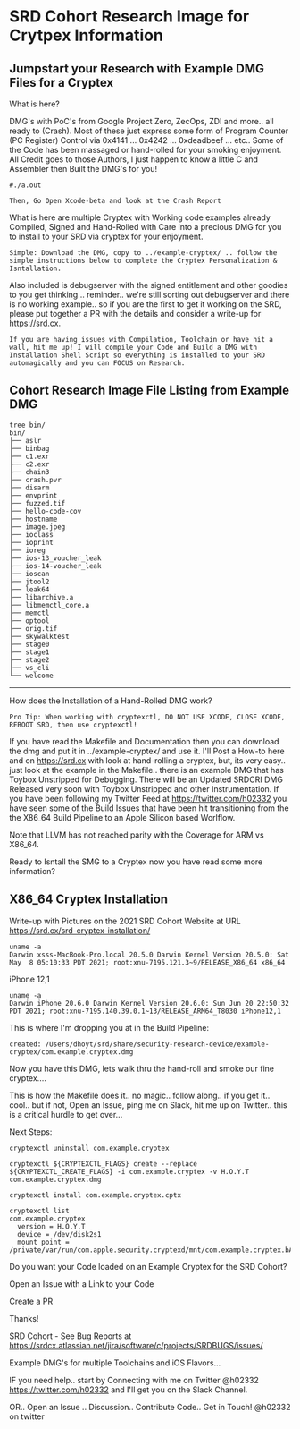 # SRD Cohort Research Image for Crytpex Information

Jumpstart your Research with Example DMG Files for a Cryptex
-----------
What is here?

DMG's with PoC's from Google Project Zero, ZecOps, ZDI and more.. all ready to (Crash). Most of these just express some form of Program Counter (PC Register) Control via 0x4141 ... 0x4242 ... 0xdeadbeef ... etc.. Some of the Code has been massaged or hand-rolled for your smoking enjoyment. All Credit goes to those Authors, I just happen to know a little C and Assembler then Built the DMG's for you!

```
#./a.out

Then, Go Open Xcode-beta and look at the Crash Report
```


What is here are multiple Cryptex with Working code examples already Compiled, Signed and Hand-Rolled with Care into a precious DMG for you to install to your SRD via cryptex for your enjoyment. 

```
Simple: Download the DMG, copy to ../example-cryptex/ .. follow the simple instructions below to complete the Cryptex Personalization & Isntallation.
```

Also included is debugserver with the signed entitlement and other goodies to you get thinking... reminder.. we're still sorting out debugserver and there is no working example.. so if you are the first to get it working on the SRD, please put together a PR with the details and consider a write-up for https://srd.cx.

```
If you are having issues with Compilation, Toolchain or have hit a wall, hit me up! I will compile your Code and Build a DMG with Installation Shell Script so everything is installed to your SRD automagically and you can FOCUS on Research.
```
Cohort Research Image File Listing from Example DMG
-----
```
tree bin/
bin/
├── aslr
├── binbag
├── c1.exr
├── c2.exr
├── chain3
├── crash.pvr
├── disarm
├── envprint
├── fuzzed.tif
├── hello-code-cov
├── hostname
├── image.jpeg
├── ioclass
├── ioprint
├── ioreg
├── ios-13_voucher_leak
├── ios-14-voucher_leak
├── ioscan
├── jtool2
├── leak64
├── libarchive.a
├── libmemctl_core.a
├── memctl
├── optool
├── orig.tif
├── skywalktest
├── stage0
├── stage1
├── stage2
├── vs_cli
└── welcome
```

-------------
How does the Installation of a Hand-Rolled DMG work?
```
Pro Tip: When working with cryptexctl, DO NOT USE XCODE, CLOSE XCODE, REBOOT SRD, then use cryptexctl! 
```
If you have read the Makefile and Documentation then you can download the dmg and put it in ../example-cryptex/ and use it. I'll Post a How-to here and on https://srd.cx with look at hand-rolling a cryptex, but, its very easy.. just look at the example in the Makefile.. there is an example DMG that has Toybox Unstripped for Debugging. There will be an Updated SRDCRI DMG Released very soon with Toybox Unstripped and other Instrumentation. If you have been following my Twitter Feed at https://twitter.com/h02332 you have seen some of the Build Issues that have been hit transitioning from the the X86_64 Build Pipeline to an Apple Silicon based Worlflow. 

Note that LLVM has not reached parity with the Coverage for ARM vs X86_64.

Ready to Isntall the SMG to a Cryptex now you have read some more information?

X86_64 Cryptex Installation 
------
Write-up with Pictures on the 2021 SRD Cohort Website at URL https://srd.cx/srd-cryptex-installation/ 
```
uname -a
Darwin xsss-MacBook-Pro.local 20.5.0 Darwin Kernel Version 20.5.0: Sat May  8 05:10:33 PDT 2021; root:xnu-7195.121.3~9/RELEASE_X86_64 x86_64
```
iPhone 12,1
```
uname -a
Darwin iPhone 20.6.0 Darwin Kernel Version 20.6.0: Sun Jun 20 22:50:32 PDT 2021; root:xnu-7195.140.39.0.1~13/RELEASE_ARM64_T8030 iPhone12,1
```
This is where I'm dropping you at in the Build Pipeline:
```
created: /Users/dhoyt/srd/share/security-research-device/example-cryptex/com.example.cryptex.dmg
```
Now you have this DMG, lets walk thru the hand-roll and smoke our fine cryptex.... 

This is how the Makefile does it.. no magic.. follow along.. if you get it.. cool.. but if not, Open an Issue, ping me on Slack, hit me up on Twitter.. this is a critical hurdle to get over...

Next Steps:
```
cryptexctl uninstall com.example.cryptex 
```
```
cryptexctl ${CRYPTEXCTL_FLAGS} create --replace ${CRYPTEXCTL_CREATE_FLAGS} -i com.example.cryptex -v H.O.Y.T com.example.cryptex.dmg
```
```
cryptexctl install com.example.cryptex.cptx 
```
```
cryptexctl list                            
com.example.cryptex
  version = H.O.Y.T
  device = /dev/disk2s1
  mount point = /private/var/run/com.apple.security.cryptexd/mnt/com.example.cryptex.bAa5aS
```

Do you want your Code loaded on an Example Cryptex for the SRD Cohort?

Open an Issue with a Link to your Code

Create a PR

Thanks!

SRD Cohort - See Bug Reports at https://srdcx.atlassian.net/jira/software/c/projects/SRDBUGS/issues/

Example DMG's for multiple Toolchains and iOS Flavors... 

IF you need help.. start by Connecting with me on Twitter @h02332 https://twitter.com/h02332 and I'll get you on the Slack Channel.

OR.. Open an Issue .. Discussion.. Contribute Code.. Get in Touch! @h02332 on twitter

